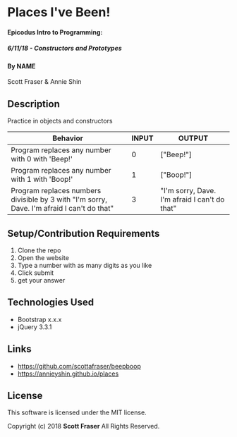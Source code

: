 # Places I've Been!

#### Epicodus Intro to Programming:
##### 6/11/18 - Constructors and Prototypes

#### By NAME
Scott Fraser & Annie Shin

## Description

Practice in objects and constructors

| Behavior	| INPUT	| OUTPUT |
| ----------| ----- | -------|
|Program replaces any number with 0 with 'Beep!' | 0 | ["Beep!"]   
|Program replaces any number with 1 with 'Boop!'| 1 | ["Boop!"] |
|Program replaces numbers divisible by 3 with "I'm sorry, Dave. I'm afraid I can't do that"| 3| "I'm sorry, Dave. I'm afraid I can't do that" |

## Setup/Contribution Requirements

1. Clone the repo
1. Open the website
1. Type a number with as many digits as you like
1. Click submit
1. get your answer

## Technologies Used

* Bootstrap x.x.x
* jQuery 3.3.1

## Links

* https://github.com/scottafraser/beepboop
* https://annieyshin.github.io/places


## License

This software is licensed under the MIT license.

Copyright (c) 2018 **Scott Fraser** All Rights Reserved.
